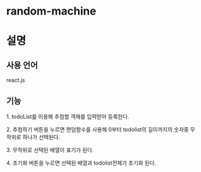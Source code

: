 # random-machine

<h1>설명</h1>
<h2>사용 언어</h2>
<p>react.js</p>
<h2>기능</h2>
<p>1. todoList를 이용해 추첨할 객채를 입력받아 등록한다.</p>
<p>2. 추첨하기 버튼을 누르면 랜덤함수를 사용해 0부터 todolist의 길이까지의 숫자중 무작위로 하나가 선택된다.</p>
<p>3. 무작위로 선택된 배열이 표기가 된다.</p>
<p>4. 초기화 버튼을 누르면 선택된 배열과 todolist전체가 초기화 된다.</p>
